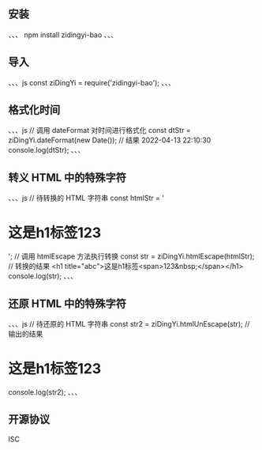 ## 安装
、、、
npm install zidingyi-bao
、、、

## 导入
、、、js
const ziDingYi = require('zidingyi-bao');
、、、

## 格式化时间
、、、js
// 调用 dateFormat 对时间进行格式化
const dtStr = ziDingYi.dateFormat(new Date());
// 结果 2022-04-13 22:10:30
console.log(dtStr);
、、、

## 转义 HTML 中的特殊字符
、、、js
// 待转换的 HTML 字符串
const htmlStr = '<h1 title="abc">这是h1标签<span>123&nbsp;</span></h1>';
// 调用 htmlEscape 方法执行转换
const str = ziDingYi.htmlEscape(htmlStr);
// 转换的结果 &lt;h1 title=&quot;abc&quot;&gt;这是h1标签&lt;span&gt;123&amp;nbsp;&lt;/span&gt;&lt;/h1&gt;
console.log(str);
、、、

## 还原 HTML 中的特殊字符
、、、js
// 待还原的 HTML 字符串
const str2 = ziDingYi.htmlUnEscape(str);
// 输出的结果 <h1 title="abc">这是h1标签<span>123&nbsp;</span></h1>
console.log(str2);
、、、

## 开源协议
ISC